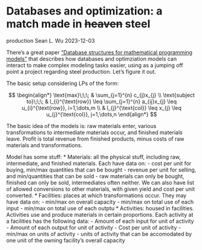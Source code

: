 # Databases and optimization: a match made in ~~heaven~~ steel
production
Sean L. Wu
2023-12-03

There’s a great paper [“Database structures for mathematical programming
models”](https://www.sciencedirect.com/science/article/abs/pii/S0167923697000079)
that describes how databases and optimziation models can interact to
make complex modeling tasks easier, using as a jumping off point a
project regarding steel production. Let’s figure it out.

The basic setup considering LPs of the form:

$$
\begin{align*}
\text{max}\;\;\; & \sum_{j=1}^{n} c_{j}x_{j} \\
\text{subject to}\;\;\; & l_{i}^{\text{row}} \leq \sum_{j=1}^{n} a_{ij}x_{j} \leq u_{i}^{\text{row}}, i=1,\dots,m \\
& l_{j}^{\text{col}} \leq x_{j} \leq u_{j}^{\text{col}}, j=1,\dots,n
\end{align*}
$$

The basic idea of the models is: raw materials enter, various
transformations to intermediate materials occur, and finished materials
leave. Profit is total revenue from finished products, minus costs of
raw materials and transformations.

Model has some stuff: \* Materials: all the physical stuff, including
raw, intermediate, and finished materials. Each have data on: - cost per
unit for buying, min/max quantities that can be bought - revenue per
unit for selling, and min/quantities that can be sold - raw materials
can only be bought, finished can only be sold, intermediates often
neither. We can also have list of allowed conversions to other
materials, with given yield and cost per unit converted. \* Facilities:
places at which transformations occur. They may have data on: - min/max
on overall capacity - min/max on total use of each input - min/max on
total use of each outptu \* Activities: housed in facilities. Activities
use and produce materials in certain proportions. Each activity at a
facilities has the following data: - Amount of each input for unit of
activity - Amount of each output for unit of activity - Cost per unit of
activity - min/max on units of activity - units of activity that can be
accomodated by one unit of the owning facility’s overall capacity
